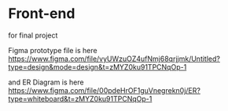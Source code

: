 # Front-end
for final project

Figma prototype file is here
https://www.figma.com/file/vyUWzuOZ4ufNmj68qrjjmk/Untitled?type=design&mode=design&t=zMYZ0ku91TPCNqOp-1

and ER Diagram is here
https://www.figma.com/file/00pdeHrOF1guVnegrekn0j/ER?type=whiteboard&t=zMYZ0ku91TPCNqOp-1